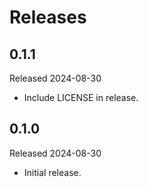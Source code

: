 # Releases

## 0.1.1

Released 2024-08-30

- Include LICENSE in release.

## 0.1.0

Released 2024-08-30

- Initial release.